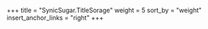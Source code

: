 +++
title = "SynicSugar.TitleSorage"
weight = 5
sort_by = "weight"
insert_anchor_links = "right"
+++
